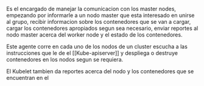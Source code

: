 Es el encargado de manejar la comunicacion con los master nodes, empezando por informarle a un nodo master que esta interesado en unirse al grupo, recibir informacion sobre los contenedores que se van a cargar, cargar los contenedores apropiados segun sea necesario, enviar reportes al nodo master acerca del worker node y el estado de los contenedores.

Este agente corre en cada uno de los nodos de un cluster escucha a las instrucciones que le de el [[Kube-apiserver]] y despliega o destruye contenedores en los nodos segun se requiera.

El Kubelet tambien da reportes acerca del nodo y los contenedores que se encuentran en el 